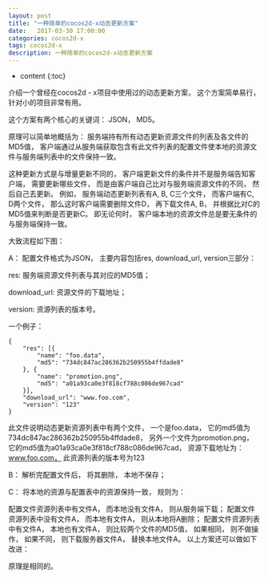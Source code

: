 ```yaml
---
layout: post
title: "一种简单的cocos2d-x动态更新方案"
date:   2017-03-30 17:00:00
categories: cocos2d-x
tags: cocos2d-x
description: 一种简单的cocos2d-x动态更新方案
---
```


* content
{:toc}


介绍一个曾经在cocos2d - x项目中使用过的动态更新方案， 这个方案简单易行， 针对小的项目非常有用。

这个方案有两个核心的关键词： JSON， MD5。

原理可以简单地概括为： 服务端持有所有动态更新资源文件的列表及各文件的MD5值， 客户端通过从服务端获取包含有此文件列表的配置文件使本地的资源文件与服务端列表中的文件保持一致。

这种更新方式是与增量更新不同的， 客户端更新文件的条件并不是服务端告知客户端， 需要更新哪些文件， 而是由客户端自己比对与服务端资源文件的不同， 然后自己去更新。 例如， 服务端动态更新列表有A, B, C三个文件， 而客户端有C, D两个文件， 那么这时客户端需要删除文件D， 再下载文件A, B， 并根据比对C的MD5值来判断是否更新C。 即无论何时， 客户端本地的资源文件总是要无条件的与服务端保持一致。

大致流程如下图：



A： 配置文件格式为JSON， 主要内容包括res, download_url, version三部分：

res: 服务端资源文件列表与其对应的MD5值；

download_url: 资源文件的下载地址；

version: 资源列表的版本号。

一个例子：
```
{
    "res": [{
        "name": "foo.data",
        "md5": "734dc847ac286362b250955b4ffdade8"
    }, {
        "name": "promotion.png",
        "md5": "a01a93ca0e3f818cf788c086de967cad"
    }],
    "download_url": "www.foo.com",
    "version": "123"
}
```
此文件说明动态更新资源列表中有两个文件， 一个是foo.data， 它的md5值为734dc847ac286362b250955b4ffdade8， 另外一个文件为promotion.png， 它的md5值为a01a93ca0e3f818cf788c086de967cad， 资源下载地址为： www.foo.com， 此资源列表的版本号为123

B： 解析完配置文件后， 将其删除， 本地不保存；

C： 将本地的资源与配置表中的资源保持一致， 规则为：

配置文件资源列表中有文件A， 而本地没有文件A， 则从服务端下载；
配置文件资源列表中没有文件A， 而本地有文件A， 则从本地将A删除；
配置文件资源列表中有文件A， 本地也有文件A， 则比较两个文件的MD5值， 如果相同， 则不做操作， 如果不同， 则下载服务器文件A， 替换本地文件A。
以上方案还可以做如下改进：



原理是相同的。